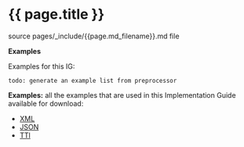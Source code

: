 # {{ page.title }}

source pages/_include/{{page.md_filename}}.md  file

**Examples**

Examples for this IG:

<!-- {% raw %} {% include list-simple-observations.%} {% endraw %} -->

`todo: generate an example list from preprocessor`


**Examples:** all the examples that are used in this Implementation Guide available for download:

- [XML](examples.xml.zip)
- [JSON](examples.json.zip)
- [TTl](examples.ttl.zip)
